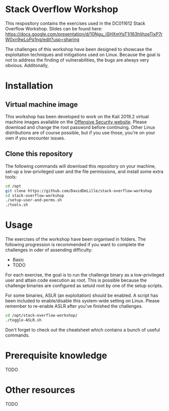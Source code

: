 # Stack Overflow Workshop
This respository contains the exercises used in the DC011612 Stack Overflow Workshop.
Slides can be found here: https://docs.google.com/presentation/d/10Ngu_jSHXmYqT1i163hIjhzeTlxP7rW0xn9wLoPq1ng/edit?usp=sharing

The challenges of this workshop have been designed to showcase the exploitation techniques and mitigations used on Linux. Because the goal is not to address the finding of vulnerabilities, the bugs are always very obvious. Additonally,  

# Installation
## Virtual machine image
This workshop has been developed to work on the Kali 2019.2 virtual machine images available on the [Offensive Security website](https://www.offensive-security.com/kali-linux-vm-vmware-virtualbox-image-download/). Please download and change the root password before continuing. Other Linux distributions are of course possible, but if you use those, you're on your own if you encounter issues.

## Clone this repository
The following commands will download this repository on your machine, set-up a low-privileged user and the file permissions, and install some extra tools:
``` bash
cd /opt
git clone https://github.com/DavidDeLille/stack-overflow-workshop
cd stack-overflow-workshop
./setup-user-and-perms.sh
./tools.sh
```

# Usage
The exercises of the workshop have been organised in folders. The following progression is recommended if you want to complete the challenges in oder of assending difficulty:

* Basic
* TODO

For each exercise, the goal is to run the challenge binary as a low-privileged user and attain code execution as root. This is possible because the challenge binaries are configured as setuid root by one of the setup scripts.

For some binaries, ASLR (an exploitation) should be enabled. A script has been included to enable/disable this system-wide setting on Linux. Please remember to re-enable ASLR after you've finished the challenges.

``` bash
cd /opt/stack-overflow-workshop/
./toggle-ASLR.sh
```

Don't forget to check out the cheatsheet which contains a bunch of useful commands.

# Prerequisite knowledge
TODO

# Other resources
TODO
